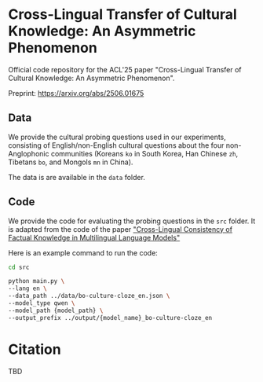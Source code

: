 # Cross-Lingual Transfer of Cultural Knowledge: An Asymmetric Phenomenon

Official code repository for the ACL'25 paper "Cross-Lingual Transfer of Cultural Knowledge: An Asymmetric Phenomenon".

Preprint: https://arxiv.org/abs/2506.01675

## Data
We provide the cultural probing questions used in our experiments, consisting of English/non-English cultural questions about the four non-Anglophonic communities (Koreans `ko` in South Korea, Han Chinese `zh`, Tibetans `bo`, and Mongols `mn` in China).

The data is are available in the `data` folder.

## Code
We provide the code for evaluating the probing questions in the `src` folder. 
It is adapted from the code of the paper ["Cross-Lingual Consistency of Factual Knowledge in Multilingual Language Models"](https://github.com/Betswish/Cross-Lingual-Consistency)

Here is an example command to run the code:
```bash
cd src

python main.py \
--lang en \
--data_path ../data/bo-culture-cloze_en.json \
--model_type qwen \
--model_path {model_path} \
--output_prefix ../output/{model_name}_bo-culture-cloze_en
```


# Citation
TBD
